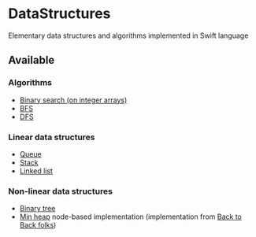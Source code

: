 # DataStructures

Elementary data structures and algorithms implemented in Swift language

## Available 

### Algorithms

- [Binary search (on integer arrays)](https://github.com/GeekingwithMauri/DataStructures/blob/main/Sources/DataStructures/DataStructures/Algorithm/BinarySearch.swift)
- [BFS](https://github.com/GeekingwithMauri/DataStructures/blob/main/Sources/DataStructures/DataStructures/Algorithm/BFS.swift)
- [DFS](https://github.com/GeekingwithMauri/DataStructures/blob/main/Sources/DataStructures/DataStructures/Algorithm/DFS.swift)

### Linear data structures
- [Queue](https://github.com/GeekingwithMauri/DataStructures/blob/main/Sources/DataStructures/DataStructures/Linear/Queue.swift)
- [Stack](https://github.com/GeekingwithMauri/DataStructures/blob/main/Sources/DataStructures/DataStructures/Linear/Stack.swift)
- [Linked list](https://github.com/GeekingwithMauri/DataStructures/blob/main/Sources/DataStructures/DataStructures/Linear/LinkedList.swift)

### Non-linear data structures

- [Binary tree](https://github.com/GeekingwithMauri/DataStructures/blob/main/Sources/DataStructures/DataStructures/Non-linear/BinaryTree.swift)
- [Min heap](https://github.com/GeekingwithMauri/DataStructures/blob/main/Sources/DataStructures/DataStructures/Non-linear/MinHeap.swift) node-based implementation (implementation from [Back to Back folks](https://www.youtube.com/watch?v=g9YK6sftDi0))
